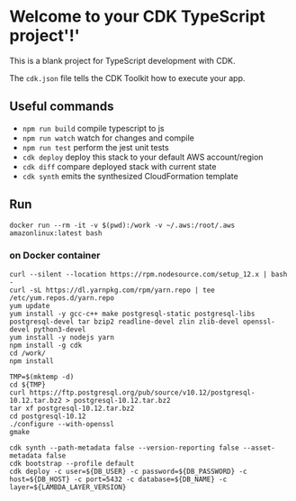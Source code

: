 # Welcome to your CDK TypeScript project'!'

This is a blank project for TypeScript development with CDK.

The `cdk.json` file tells the CDK Toolkit how to execute your app.

## Useful commands

* `npm run build`   compile typescript to js
* `npm run watch`   watch for changes and compile
* `npm run test`    perform the jest unit tests
* `cdk deploy`      deploy this stack to your default AWS account/region
* `cdk diff`        compare deployed stack with current state
* `cdk synth`       emits the synthesized CloudFormation template

## Run

```$sh
docker run --rm -it -v $(pwd):/work -v ~/.aws:/root/.aws amazonlinux:latest bash
```

### on Docker container

```$bash
curl --silent --location https://rpm.nodesource.com/setup_12.x | bash -
curl -sL https://dl.yarnpkg.com/rpm/yarn.repo | tee /etc/yum.repos.d/yarn.repo
yum update
yum install -y gcc-c++ make postgresql-static postgresql-libs postgresql-devel tar bzip2 readline-devel zlin zlib-devel openssl-devel python3-devel
yum install -y nodejs yarn
npm install -g cdk
cd /work/
npm install

TMP=$(mktemp -d)
cd ${TMP}
curl https://ftp.postgresql.org/pub/source/v10.12/postgresql-10.12.tar.bz2 > postgresql-10.12.tar.bz2
tar xf postgresql-10.12.tar.bz2
cd postgresql-10.12
./configure --with-openssl
gmake

cdk synth --path-metadata false --version-reporting false --asset-metadata false
cdk bootstrap --profile default
cdk deploy -c user=${DB_USER} -c password=${DB_PASSWORD} -c host=${DB_HOST} -c port=5432 -c database=${DB_NAME} -c layer=${LAMBDA_LAYER_VERSION}
```
